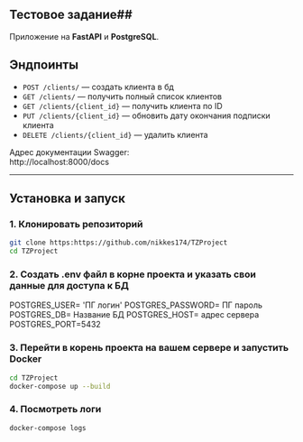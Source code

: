 ## Тестовое задание##

Приложение на **FastAPI** и **PostgreSQL**.

## Эндпоинты
- `POST /clients/` — создать клиента в бд
- `GET /clients/` — получить полный список клиентов 
- `GET /clients/{client_id}` — получить клиента по ID
- `PUT /clients/{client_id}` — обновить дату окончания подписки клиента
- `DELETE /clients/{client_id}` — удалить клиента

Адрес документации Swagger:  
http://localhost:8000/docs

---

## Установка и запуск

### 1. Клонировать репозиторий
```bash
git clone https:https://github.com/nikkes174/TZProject
cd TZProject
```
### 2. Создать .env файл в корне  проекта и указать свои данные для доступа к БД
POSTGRES_USER= 'ПГ логин'
POSTGRES_PASSWORD= ПГ пароль
POSTGRES_DB= Название БД
POSTGRES_HOST= адрес сервера
POSTGRES_PORT=5432 

### 3. Перейти в корень проекта на вашем сервере и запустить Docker
```bash
cd TZProject
docker-compose up --build
```

### 4. Посмотреть логи 
```bash
docker-compose logs

